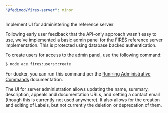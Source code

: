```yaml
---
"@fedimod/fires-server": minor
---
```


Implement UI for administering the reference server

Following early user feedback that the API-only approach wasn't easy to use, we've implemented a basic admin panel for the FIRES reference server implementation. This is protected using database backed authentication.

To create users for access to the admin panel, use the following command:

```sh
$ node ace fires:users:create
```

For docker, you can run this command per the [Running Administrative Commands](https://github.com/fedimod/fires/tree/main/components/fires-server#running-administrative-commands) documentation.

The UI for server administration allows updating the name, summary, description, appeals and documentation URLs, and setting a contact email (though this is currently not used anywhere). It also allows for the creation and editing of Labels, but not currently the deletion or deprecation of them.
